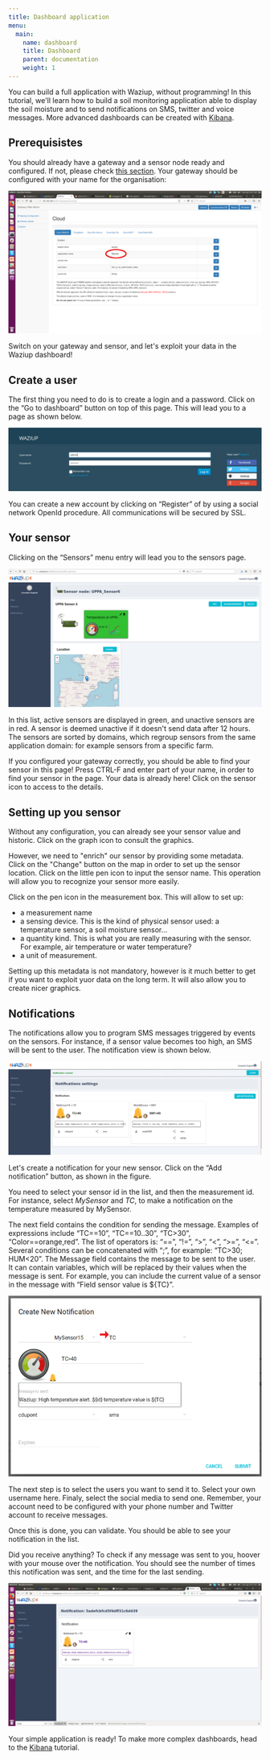 ```yaml
---
title: Dashboard application 
menu:
  main:
    name: dashboard
    title: Dashboard
    parent: documentation 
    weight: 1
---
```


You can build a full application with Waziup, without programming!
In this tutorial, we'll learn how to build a soil monitoring application able to display the soil moisture and to send notifications on SMS, twitter and voice messages.
More advanced dashboards can be created with [Kibana](kibana_tutorial.pdf).

Prerequisistes
--------------
You should already have a gateway and a sensor node ready and configured.
If not, please check [this section](../../hardware).
Your gateway should be configured with your name for the organisation:

![Waziup login page](images/gateway_local.png)

Switch on your gateway and sensor, and let's exploit your data in the Waziup dashboard!

Create a user
-------------
The first thing you need to do is to create a login and a password.
Click on the “Go to dashboard” button on top of this page.
This will lead you to a page as shown below.
 
![Waziup login page](images/login.png)

You can create a new account by clicking on “Register” of by using a social network OpenId procedure.
All communications will be secured by SSL. 

Your sensor
-----------

Clicking on the “Sensors” menu entry will lead you to the sensors page.
 
![Waziup sensors page](images/sensor_view.png)

In this list, active sensors are displayed in green, and unactive sensors are in red.
A sensor is deemed unactive if it doesn't send data after 12 hours.
The sensors are sorted by domains, which regroup sensors from the same application domain: for example sensors from a specific farm.

If you configured your gateway correctly, you should be able to find your sensor in this page!
Press CTRL-F and enter part of your name, in order to find your sensor in the page.
Your data is already here!
Click on the sensor icon to access to the details.

Setting up you sensor
---------------------

Without any configuration, you can already see your sensor value and historic.
Click on the graph icon to consult the graphics.

However, we need to "enrich" our sensor by providing some metadata.
Click on the "Change" button on the map in order to set up the sensor location.
Click on the little pen icon to input the sensor name.
This operation will allow you to recognize your sensor more easily.

Click on the pen icon in the measurement box.
This will allow to set up:

- a measurement name
- a sensing device. This is the kind of physical sensor used: a temperature sensor, a soil moisture sensor...
- a quantity kind. This is what you are really measuring with the sensor. For example, air temperature or water temperature?
- a unit of measurement.

Setting up this metadata is not mandatory, however is it much better to get if you want to exploit yuor data on the long term.
It will also allow you to create nicer graphics.

Notifications
-------------

The notifications allow you to program SMS messages triggered by events on the sensors.
For instance, if a sensor value becomes too high, an SMS will be sent to the user.
The notification view is shown below.
 
![Notification page](images/notifs.png)


Let's create a notification for your new sensor.
Click on the “Add notification” button, as shown in the figure.

You need to select your sensor id in the list, and then the measurement id.
For instance, select *MySensor* and *TC*, to make a notification on the temperature measured by MySensor.

The next field contains the condition for sending the message.
Examples of expressions include “TC==10”, “TC==10..30”, “TC>30”, “Color==orange,red”.
The list of operators is: “==”, “!=”, “>”, “<”, “>=”, “<=”.
Several conditions can be concatenated with “;”, for example: “TC>30; HUM<20”.
The Message field contains the message to be sent to the user.
It can contain variables, which will be replaced by their values when the message is sent.
For example, you can include the current value of a sensor in the message with “Field sensor value is ${TC}”.

![New notification](images/notif_new.png)

The next step is to select the users you want to send it to.
Select your own username here.
Finaly, select the social media to send one.
Remember, your account need to be configured with your phone number and Twitter account to receive messages.

Once this is done, you can validate.
You should be able to see your notification in the list.

Did you receive anything?
To check if any message was sent to you, hoover with your mouse over the notification.
You should see the number of times this notification was sent, and the time for the last sending.

![Notification details](images/notif.png)

Your simple application is ready!
To make more complex dashboards, head to the [Kibana](kibana_tutorial.pdf) tutorial.
